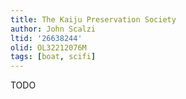 ```yaml
---
title: The Kaiju Preservation Society
author: John Scalzi
ltid: '26638244'
olid: OL32212076M
tags: [boat, scifi]
---
```


TODO
